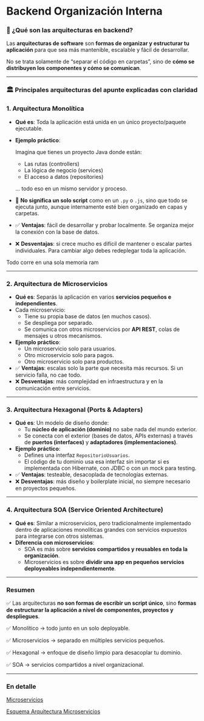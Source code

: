 # Backend Organización Interna

### 🎯 **¿Qué son las arquitecturas en backend?**

Las **arquitecturas de software** son **formas de organizar y estructurar tu aplicación** para que sea más mantenible, escalable y fácil de desarrollar.

No se trata solamente de “separar el código en carpetas”, sino de **cómo se distribuyen los componentes y cómo se comunican**.

---

### 🏛️ **Principales arquitecturas del apunte explicadas con claridad**

### 1. **Arquitectura Monolítica**

- **Qué es**: Toda la aplicación está unida en un único proyecto/paquete ejecutable.
- **Ejemplo práctico**:
    
    Imagina que tienes un proyecto Java donde están:
    
    - Las rutas (controllers)
    - La lógica de negocio (services)
    - El acceso a datos (repositories)
    
    … todo eso en un mismo servidor y proceso.
    
- 🔧 **No significa un solo script** como en un `.py` o `.js`, sino que todo se ejecuta junto, aunque internamente esté bien organizado en capas y carpetas.
- ✅ **Ventajas**: fácil de desarrollar y probar localmente. Se organiza mejor la conexión con la base de datos.
- ❌ **Desventajas**: si crece mucho es difícil de mantener o escalar partes individuales. Para cambiar algo debes redeplegar toda la aplicación.

Todo corre en una sola memoria ram

---

### 2. **Arquitectura de Microservicios**

- **Qué es**: Separás la aplicación en varios **servicios pequeños e independientes**.
- Cada microservicio:
    - Tiene su propia base de datos (en muchos casos).
    - Se despliega por separado.
    - Se comunica con otros microservicios por **API REST**, colas de mensajes u otros mecanismos.
- **Ejemplo práctico**:
    - Un microservicio solo para usuarios.
    - Otro microservicio solo para pagos.
    - Otro microservicio solo para productos.
- ✅ **Ventajas**: escalas solo la parte que necesita más recursos. Si un servicio falla, no cae todo.
- ❌ **Desventajas**: más complejidad en infraestructura y en la comunicación entre servicios.

---

### 3. **Arquitectura Hexagonal (Ports & Adapters)**

- **Qué es**: Un modelo de diseño donde:
    - Tu **núcleo de aplicación (dominio)** no sabe nada del mundo exterior.
    - Se conecta con el exterior (bases de datos, APIs externas) a través de **puertos (interfaces)** y **adaptadores (implementaciones)**.
- **Ejemplo práctico**:
    - Defines una interfaz `RepositorioUsuarios`.
    - El código de tu dominio usa esa interfaz sin importar si es implementada con Hibernate, con JDBC o con un mock para testing.
- ✅ **Ventajas**: testeable, desacoplada de tecnologías externas.
- ❌ **Desventajas**: más diseño y boilerplate inicial, no siempre necesario en proyectos pequeños.

---

### 4. **Arquitectura SOA (Service Oriented Architecture)**

- **Qué es**: Similar a microservicios, pero tradicionalmente implementado dentro de aplicaciones monolíticas grandes con servicios expuestos para integrarse con otros sistemas.
- **Diferencia con microservicios**:
    - SOA es más sobre **servicios compartidos y reusables en toda la organización**.
    - Microservicios es sobre **dividir una app en pequeños servicios deployeables independientemente**.

---

### Resumen

✅ Las arquitecturas **no son formas de escribir un script único**, sino **formas de estructurar la aplicación a nivel de componentes, proyectos y despliegues**.

✅ Monolítico → todo junto en un solo deployable.

✅ Microservicios → separado en múltiples servicios pequeños.

✅ Hexagonal → enfoque de diseño limpio para desacoplar tu dominio.

✅ SOA → servicios compartidos a nivel organizacional.

---

### En detalle

[Microservicios ](Backend%20Organizaci%C3%B3n%20Interna%2022db0f9d9c89806189eadc7a9fb45bd3/Microservicios%2022db0f9d9c89809284adefc9970a0211.md)

[Esquema Arquitectura Microservicios](Backend%20Organizaci%C3%B3n%20Interna%2022db0f9d9c89806189eadc7a9fb45bd3/Esquema%20Arquitectura%20Microservicios%2022db0f9d9c898019bb17c56bbeaff9fa.md)
